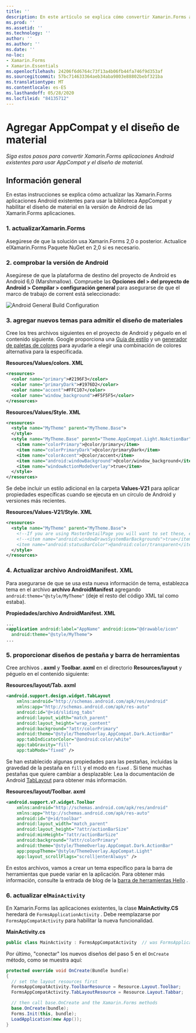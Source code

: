 ```yaml
---
title: ''
description: En este artículo se explica cómo convertir Xamarin.Forms aplicaciones Android existentes para usar AppCompat y el diseño de material.
ms.prod: ''
ms.assetid: ''
ms.technology: ''
author: ''
ms.author: ''
ms.date: ''
no-loc:
- Xamarin.Forms
- Xamarin.Essentials
ms.openlocfilehash: 24206f6d6764c73f13a4b06fb44fa746f9d353af
ms.sourcegitcommit: 57bc714633364aeb34aba9803e88802bebf321ba
ms.translationtype: MT
ms.contentlocale: es-ES
ms.lasthandoff: 05/28/2020
ms.locfileid: "84135712"
---
```

# <a name="adding-appcompat-and-material-design"></a>Agregar AppCompat y el diseño de material

_Siga estos pasos para convertir Xamarin.Forms aplicaciones Android existentes para usar AppCompat y el diseño de material._

<!-- source https://gist.github.com/jassmith/a3b2a543f99126782936
https://blog.xamarin.com/material-design-for-your-xamarin-forms-android-apps/ -->

## <a name="overview"></a>Información general

En estas instrucciones se explica cómo actualizar las Xamarin.Forms aplicaciones Android existentes para usar la biblioteca AppCompat y habilitar el diseño de material en la versión de Android de las Xamarin.Forms aplicaciones.

### <a name="1-update-xamarinforms"></a>1. actualizarXamarin.Forms

Asegúrese de que la solución usa Xamarin.Forms 2,0 o posterior. Actualice elXamarin.Forms
  Paquete NuGet en 2,0 si es necesario.

### <a name="2-check-android-version"></a>2. comprobar la versión de Android

Asegúrese de que la plataforma de destino del proyecto de Android es Android 6,0 (Marshmallow). Compruebe las **Opciones del > del proyecto de Android > Compilar > configuración general** para asegurarse de que el marco de trabajo de corrent está seleccionado:

 ![](appcompat-images/target-android-6-sml.png "Android General Build Configuration")

### <a name="3-add-new-themes-to-support-material-design"></a>3. agregar nuevos temas para admitir el diseño de materiales

Cree los tres archivos siguientes en el proyecto de Android y péguelo en el contenido siguiente. Google proporciona una [Guía de estilo](https://www.google.com/design/spec/style/color.html#color-color-palette) y un [generador de paletas de colores](https://www.materialpalette.com/) para ayudarle a elegir una combinación de colores alternativa para la especificada.

**Resources/Values/colors. XML**

```xml
<resources>
  <color name="primary">#2196F3</color>
  <color name="primaryDark">#1976D2</color>
  <color name="accent">#FFC107</color>
  <color name="window_background">#F5F5F5</color>
</resources>
```

**Resources/Values/Style. XML**

```xml
<resources>
  <style name="MyTheme" parent="MyTheme.Base">
  </style>
  <style name="MyTheme.Base" parent="Theme.AppCompat.Light.NoActionBar">
    <item name="colorPrimary">@color/primary</item>
    <item name="colorPrimaryDark">@color/primaryDark</item>
    <item name="colorAccent">@color/accent</item>
    <item name="android:windowBackground">@color/window_background</item>
    <item name="windowActionModeOverlay">true</item>
  </style>
</resources>
```

Se debe incluir un estilo adicional en la carpeta **Values-V21** para aplicar propiedades específicas cuando se ejecuta en un círculo de Android y versiones más recientes.

**Resources/Values-V21/Style. XML**

```xml
<resources>
  <style name="MyTheme" parent="MyTheme.Base">
    <!--If you are using MasterDetailPage you will want to set these, else you can leave them out-->
    <!--<item name="android:windowDrawsSystemBarBackgrounds">true</item>
    <item name="android:statusBarColor">@android:color/transparent</item>-->
  </style>
</resources>
```

### <a name="4-update-androidmanifestxml"></a>4. Actualizar archivo AndroidManifest. XML

Para asegurarse de que se usa esta nueva información de tema, establezca tema en el archivo **archivo AndroidManifest** agregando `android:theme="@style/MyTheme"` (deje el resto del código XML tal como estaba).

**Propiedades/archivo AndroidManifest. XML**

```xml
...
<application android:label="AppName" android:icon="@drawable/icon"
  android:theme="@style/MyTheme">
...
```

### <a name="5-provide-toolbar-and-tab-layouts"></a>5. proporcionar diseños de pestaña y barra de herramientas

Cree archivos **. axml** y **Toolbar. axml** en el directorio **Resources/layout** y péguelo en el contenido siguiente:

**Resources/layout/Tab. axml**

```xml
<android.support.design.widget.TabLayout
    xmlns:android="http://schemas.android.com/apk/res/android"
    xmlns:app="http://schemas.android.com/apk/res-auto"
    android:id="@+id/sliding_tabs"
    android:layout_width="match_parent"
    android:layout_height="wrap_content"
    android:background="?attr/colorPrimary"
    android:theme="@style/ThemeOverlay.AppCompat.Dark.ActionBar"
    app:tabIndicatorColor="@android:color/white"
    app:tabGravity="fill"
    app:tabMode="fixed" />
```

Se han establecido algunas propiedades para las pestañas, incluidas la gravedad de la pestaña en `fill` y el modo en `fixed` .
Si tiene muchas pestañas que quiere cambiar a desplazable: Lea la documentación de Android [TabLayout](https://developer.android.com/reference/android/support/design/widget/TabLayout.html) para obtener más información.

**Resources/layout/Toolbar. axml**

```xml
<android.support.v7.widget.Toolbar
    xmlns:android="http://schemas.android.com/apk/res/android"
    xmlns:app="http://schemas.android.com/apk/res-auto"
    android:id="@+id/toolbar"
    android:layout_width="match_parent"
    android:layout_height="?attr/actionBarSize"
    android:minHeight="?attr/actionBarSize"
    android:background="?attr/colorPrimary"
    android:theme="@style/ThemeOverlay.AppCompat.Dark.ActionBar"
    app:popupTheme="@style/ThemeOverlay.AppCompat.Light"
    app:layout_scrollFlags="scroll|enterAlways" />
```

En estos archivos, vamos a crear un tema específico para la barra de herramientas que puede variar en la aplicación.
Para obtener más información, consulte la entrada de blog de la [barra de herramientas Hello](https://blog.xamarin.com/android-tips-hello-toolbar-goodbye-action-bar/) .

### <a name="6-update-the-mainactivity"></a>6. actualizar el`MainActivity`

En Xamarin.Forms las aplicaciones existentes, la clase **MainActivity.CS** heredará de `FormsApplicationActivity` . Debe reemplazarse por `FormsAppCompatActivity` para habilitar la nueva funcionalidad.

**MainActivity.cs**

```csharp
public class MainActivity : FormsAppCompatActivity  // was FormsApplicationActivity
```

Por último, "conectar" los nuevos diseños del paso 5 en el `OnCreate` método, como se muestra aquí:

```csharp
protected override void OnCreate(Bundle bundle)
{
  // set the layout resources first
  FormsAppCompatActivity.ToolbarResource = Resource.Layout.Toolbar;
  FormsAppCompatActivity.TabLayoutResource = Resource.Layout.Tabbar;

  // then call base.OnCreate and the Xamarin.Forms methods
  base.OnCreate(bundle);
  Forms.Init(this, bundle);
  LoadApplication(new App());
}
```
